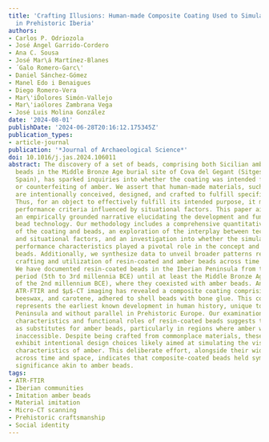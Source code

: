 ```yaml
---
title: 'Crafting Illusions: Human-made Composite Coating Used to Simulate Amber Beads
  in Prehistoric Iberia'
authors:
- Carlos P. Odriozola
- José Ángel Garrido-Cordero
- Ana C. Sousa
- José Mar\á Martínez-Blanes
- ́ Galo Romero-Garc\'
- Daniel Sánchez-Gómez
- Manel Edo i Benaigues
- Diego Romero-Vera
- Mar\'iD́olores Simón-Vallejo
- Mar\'iaólores Zambrana Vega
- José Luis Molina González
date: '2024-08-01'
publishDate: '2024-06-28T20:16:12.175345Z'
publication_types:
- article-journal
publication: '*Journal of Archaeological Science*'
doi: 10.1016/j.jas.2024.106011
abstract: The discovery of a set of beads, comprising both Sicilian amber and resin-coated
  beads in the Middle Bronze Age burial site of Cova del Gegant (Sitges, Barcelona,
  Spain), has sparked inquiries into whether the coating was intended for imitation
  or counterfeiting of amber. We assert that human-made materials, such as bead coatings,
  are intentionally conceived, designed, and crafted to fulfill specific functions.
  Thus, for an object to effectively fulfill its intended purpose, it must meet particular
  performance criteria influenced by situational factors. This paper aims to construct
  an empirically grounded narrative elucidating the development and function of resin-coated
  bead technology. Our methodology includes a comprehensive quantitative analysis
  of the coating and beads, an exploration of the interplay between technical choices
  and situational factors, and an investigation into whether the simulation of sensory
  performance characteristics played a pivotal role in the concept and design of resin-coated
  beads. Additionally, we synthesize data to unveil broader patterns related to the
  crafting and utilization of resin-coated and amber beads across time and space.
  We have documented resin-coated beads in the Iberian Peninsula from the Neolithic
  period (5th to 3rd millennia BCE) until at least the Middle Bronze Age (first half
  of the 2nd millennium BCE), where they coexisted with amber beads. Analysis employing
  ATR-FTIR and $μ$-CT imaging has revealed a composite coating comprising pine resin,
  beeswax, and carotene, adhered to shell beads with bone glue. This composite material
  represents the earliest known development in human history, unique to the Iberian
  Peninsula and without parallel in Prehistoric Europe. Our examination of the performance
  characteristics and functional roles of resin-coated beads suggests their potential
  as substitutes for amber beads, particularly in regions where amber was scarce or
  inaccessible. Despite being crafted from commonplace materials, these coated beads
  exhibit intentional design choices likely aimed at simulating the visual performance
  characteristics of amber. This deliberate effort, alongside their widespread distribution
  across time and space, indicates that composite-coated beads held symbolic and social
  significance akin to amber beads.
tags:
- ATR-FTIR
- Iberian communities
- Imitation amber beads
- Material imitation
- Micro-CT scanning
- Prehistoric craftsmanship
- Social identity
---
```

